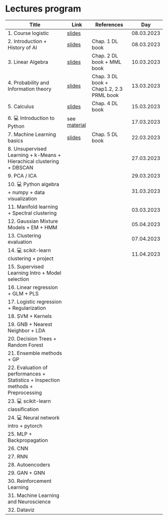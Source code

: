 # Lectures program

| Title | Link | References | Day |
| ------------------ | ------------- | ---------------- | --------------- |
| 1. Course logistic | [slides](https://docs.google.com/presentation/d/1kTL8-8z6N607njfj-Qf8fa0qkur6mykDr2Tys3JPIuo/edit?usp=sharing) | | 08.03.2023 |
| 2. Introduction + History of AI | [slides](https://docs.google.com/presentation/d/1IcoJQ63RDV0LV5uVcy-pnU3F3krzO2MoAJE29SOO1rk/edit?usp=sharing) | Chap. 1 DL book | 08.03.2023 |
| 3. Linear Algebra | [slides](https://docs.google.com/presentation/d1j8AIXVPb5G8GmNLkOs4kYQM4yauIXiLXRbYAvepf1Cc/edit?usp=sharing) | Chap. 2 DL book + MML book | 10.03.2023 |
| 4. Probability and Information theory | [slides](https://docs.google.com/presentation/d/1zs2O9KPIX-0WbPg2tbck-ZSs_x0ihgxNStZrvhkNJIQ/edit?usp=sharing) | Chap. 3 DL book + Chap1.2, 2.3 PRML book | 13.03.2023 |
| 5. Calculus | [slides](https://docs.google.com/presentation/d/1cVeEe3fkj_7FL-CN06Ol5xovt9A35_SlUG39PYNaL5A/edit?usp=sharing) | Chap. 4 DL book | 15.03.2023 |
| 6. 💻 Introduction to Python | see [material](material.md) | | 17.03.2023 |
| 7. Machine Learning basics | [slides](https://docs.google.com/presentation/d/1LBIeythXsugOGL1Yf6qS6fJpyQyS3oQxjpBnTTB59zg/edit?usp=sharing) | Chap. 5 DL book | 22.03.2023 |
| 8. Unsupervised Learning + k-Means + Hierachical clustering + DBSCAN | | | 27.03.2023 |
| 9. PCA / ICA | | | 29.03.2023 |
| 10. 💻 Python algebra + numpy + data visualization | | | 31.03.2023 |
| 11. Manifold learning + Spectral clustering | | | 03.03.2023 |
| 12. Gaussian Mixture Models + EM + HMM | | | 05.04.2023 |
| 13. Clustering evaluation | | | 07.04.2023 |
| 14. 💻 scikit-learn clustering + project | | | 11.04.2023 |
| 15. Supervised Learning Intro + Model selection  |
| 16. Linear regression + GLM + PLS |
| 17. Logistic regression + Regularization |
| 18. SVM + Kernels |
| 19. GNB + Nearest Neighbor + LDA |
| 20. Decision Trees + Random Forest |
| 21. Ensemble methods + GP |
| 22. Evaluation of performances + Statistics + Inspection methods + Preprocessing |
| 23. 💻 scikit-learn classification |
| 24. 💻 Neural network intro + pytorch |
| 25. MLP + Backpropagation |
| 26. CNN |
| 27. RNN |
| 28. Autoencoders |
| 29. GAN + GNN |
| 30. Reinforcement Learning |
| 31. Machine Learning and Neuroscience |
| 32. Dataviz |
